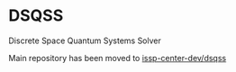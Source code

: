 # DSQSS
Discrete Space Quantum Systems Solver

Main repository has been moved to [issp-center-dev/dsqss](https://github.com/issp-center-dev/dsqss)
